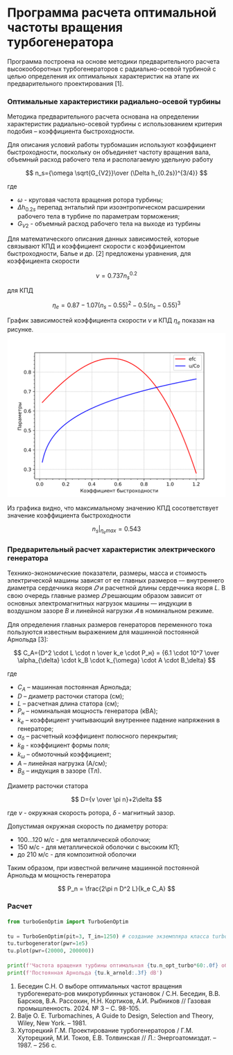 # Программа расчета оптимальной частоты вращения турбогенератора

Программа построена на основе методики предварительного расчета высокооборотных турбогенераторов с радиально-осевой турбиной с целью определения их оптимальных характеристик на этапе их предварительного проектирования [1].

### Оптимальные характеристики радиально-осевой турбины

Методика предварительного расчета основана на определении характеристик радиально-осевой турбины с использованием критерия подобия – коэффициента быстроходности.

Для описания условий работы турбомашин используют коэффициент быстроходности, поскольку он объединяет частоту вращения вала, объемный расход рабочего тела и располагаемую удельную работу

$$
n_s={\omega \sqrt{G_{V2}}\over (\Delta h_{0.2s})^{3/4}}
$$

где
- $\omega$ - круговая частота вращения ротора турбины;
- $\Delta h_{0.2s}$ перепад энтальпий при изоэнтропическом расширении рабочего тела в турбине по параметрам торможения;
- $G_{V2}$ - объемный расход рабочего тела на выходе из турбины

Для математического описания данных зависимостей, которые связывают КПД и коэффициент скорости с коэффициентом быстроходности, Балье и др. [2] предложены уравнения, для коэффициента скорости

$$
\nu=0.737 n_s^{0.2}
$$

для КПД

$$
\eta_e=0.87-1.07(n_s-0.55)^2-0.5(n_s-0.55)^3
$$

График зависимостей коэффициента скорости $\nu$ и КПД $\eta_e$ показан на рисунке.
![ ](balje.png)

Из графика видно, что максимальному значению КПД сосответствует значение коэффициента быстроходности

$$
n_s|_{\eta_e max}=0.543
$$


### Предварительный расчет характеристик электрического генератора

Технико-экономические показатели, размеры, масса и стоимость электрической машины зависят от ее главных размеров — внутреннего диаметра сердечника якоря  $𝐷$ и расчетной длины сердечника якоря $L$. В свою очередь главные размер  $𝐷$   решающим образом зависит от основных электромагнитных нагрузок машины — индукции в воздушном зазоре $B$ и линейной нагрузки  $𝐴$   в номинальном режиме.

Для определения главных размеров генераторов переменного тока пользуются известным выражением для машинной постоянной Арнольда [3]:

$$
C_A={D^2 \cdot L \cdot n \over k_e \cdot P_н} =
{6.1 \cdot 10^7 \over \alpha_{\delta} \cdot k_B \cdot k_{\omega} \cdot A \cdot B_\delta}
$$

где
- $С_А$ – машинная постоянная Арнольда;
- $D$ – диаметр расточки статора (см);
- $L$ – расчетная длина статора (см);
- $P_н$ – номинальная мощность генератора (кВА);
- $k_e$ – коэффициент учитывающий внутреннее падение напряжения в генераторе;
- $\alpha_{\delta}$ – расчетный коэффициент полюсного перекрытия;
- $k_B$ - коэффициент формы поля;
- $k_{\omega}$ – обмоточный коэффициент;
- $А$ – линейная нагрузка (А/см);
- $B_{\delta}$ – индукция в зазоре (Тл).

Диаметр расточки статора

$$
D={v \over \pi n}+2\delta
$$

где $v$ - окружная скорость ротора, $\delta$ - магнитный зазор.

Допустимая окружная скорость по диаметру ротора:
- 100...120 м/с - для металлической оболочки;
- 150 м/с - для металлической оболочки с высоким КП;
- до 210 м/с - для композитной оболочки

Таким образом, при известной величине машинной постоянной Арнольда м
мощность генератора

$$  P_n = \frac{2\pi n D^2 L}{k_e C_A}   $$

### Расчет

```python
from turboGenOptim import TurboGenOptim

tu = TurboGenOptim(pit=3, T_in=1250) # создание экземпляра класса turbo
tu.turbogenerator(pwr=1e5)
tu.plot(pwr=(20000, 200000))

print(f'Частота вращения турбины оптимальная {tu.n_opt_turbo*60:.0f} об/мин')
print(f'Постоянная Арнольда {tu.k_arnold:.3f} dB')
```


1. Беседин С.Н. О выборе оптимальных частот вращения турбогенерато-ров микротурбинных установок / С.Н. Беседин, В.В. Барсков, В.А. Рассохин, Н.Н. Кортиков, А.И. Рыбников // Газовая промышленность. 2024. № 3 – С. 98-105.
1. Balje O. E. Turbomachines, A Guide to Design, Selection and Theory, Wiley, New York. – 1981.
1.	Хуторецкий Г.М. Проектирование турбогенераторов / Г.М. Хуторецкий, М.И. Токов, Е.В. Толвинская // Л.: Энергоатомиздат. – 1987. – 256 с.
